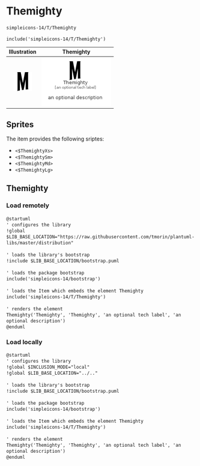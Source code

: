 # Themighty


```text
simpleicons-14/T/Themighty
```

```text
include('simpleicons-14/T/Themighty')
```



| Illustration | Themighty |
| :---: | :---: |
| ![illustration for Illustration](../../simpleicons-14/T/Themighty.png) | ![illustration for Themighty](../../simpleicons-14/T/Themighty.Local.png) |



## Sprites
The item provides the following sriptes:

- `<$ThemightyXs>`
- `<$ThemightySm>`
- `<$ThemightyMd>`
- `<$ThemightyLg>`





## Themighty

### Load remotely
```plantuml
@startuml
' configures the library
!global $LIB_BASE_LOCATION="https://raw.githubusercontent.com/tmorin/plantuml-libs/master/distribution"

' loads the library's bootstrap
!include $LIB_BASE_LOCATION/bootstrap.puml

' loads the package bootstrap
include('simpleicons-14/bootstrap')

' loads the Item which embeds the element Themighty
include('simpleicons-14/T/Themighty')

' renders the element
Themighty('Themighty', 'Themighty', 'an optional tech label', 'an optional description')
@enduml
```

### Load locally
```plantuml
@startuml
' configures the library
!global $INCLUSION_MODE="local"
!global $LIB_BASE_LOCATION="../.."

' loads the library's bootstrap
!include $LIB_BASE_LOCATION/bootstrap.puml

' loads the package bootstrap
include('simpleicons-14/bootstrap')

' loads the Item which embeds the element Themighty
include('simpleicons-14/T/Themighty')

' renders the element
Themighty('Themighty', 'Themighty', 'an optional tech label', 'an optional description')
@enduml
```

